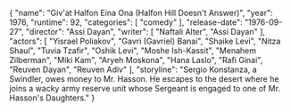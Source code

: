 {
  "name": "Giv'at Halfon Eina Ona (Halfon Hill Doesn't Answer)",
  "year": 1976,
  "runtime": 92,
  "categories": [
    "comedy"
  ],
  "release-date": "1976-09-27",
  "director": "Assi Dayan",
  "writer": [
    "Naftali Alter",
    "Assi Dayan"
  ],
  "actors": [
    "Yisrael Poliakov",
    "Gavri (Gavriel) Banai",
    "Shaike Levi",
    "Nitza Shaul",
    "Tuvia Tzafir",
    "Oshik Levi",
    "Moshe Ish-Kassit",
    "Menahem Zilberman",
    "Miki Kam",
    "Aryeh Moskona",
    "Hana Laslo",
    "Rafi Ginai",
    "Reuven Dayan",
    "Reuven Adiv"
  ],
  "storyline": "Sergio Konstanza, a Swindler, owes money to Mr. Hasson. He escapes to the desert where he joins a wacky army reserve unit whose Sergeant is engaged to one of Mr. Hasson's Daughters."
}
